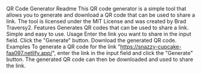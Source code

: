 QR Code Generator Readme
This QR code generator is a simple tool that allows you to generate and download a QR code that can be used to share a link. The tool is licensed under the MIT License and was created by Brad Traversy2.
Features
Generates QR codes that can be used to share a link.
Simple and easy to use.
Usage
Enter the link you want to share in the input field.
Click the "Generate" button.
Download the generated QR code.
Examples
To generate a QR code for the link "https://snazzy-cupcake-faa097.netlify.app/", enter the link in the input field and click the "Generate" button. The generated QR code can then be downloaded and used to share the link.
